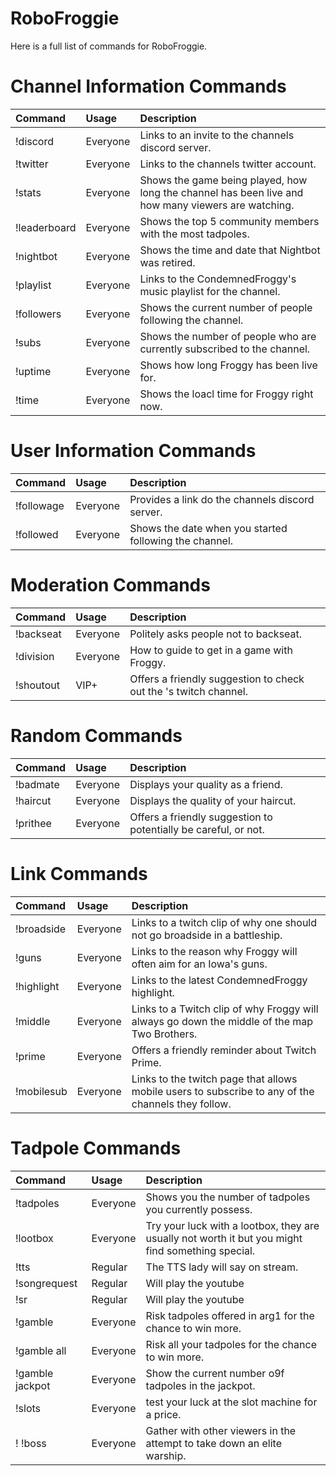 # RoboFroggie
Here is a full list of commands for RoboFroggie.

# Channel Information Commands

| __Command__         | __Usage__ | __Description__                                                                                    |
|:--------------------|:----------|:---------------------------------------------------------------------------------------------------|
| !discord            | Everyone  | Links to an invite to the channels discord server.                                                 |
| !twitter            | Everyone  | Links to the channels twitter account.                                                             |
| !stats              | Everyone  | Shows the game being played, how long the channel has been live and how many viewers are watching.|
| !leaderboard        | Everyone  | Shows the top 5 community members with the most tadpoles.                                          |
| !nightbot           | Everyone  | Shows the time and date that Nightbot was retired.                                                 |
| !playlist           | Everyone  | Links to the CondemnedFroggy's music playlist for the channel.                                     |
| !followers          | Everyone  | Shows the current number of people following the channel.                                          |
| !subs               | Everyone  | Shows the number of people who are currently subscribed to the channel.                            |
| !uptime             | Everyone  | Shows how long Froggy has been live for.                                                           |
| !time               | Everyone  | Shows the loacl time for Froggy right now.                                                         |

# User Information Commands

| __Command__         | __Usage__ | __Description__                                                                                    |
|:--------------------|:----------|:---------------------------------------------------------------------------------------------------|
| !followage          | Everyone  | Provides a link do the channels discord server.                                                    |
| !followed           | Everyone  | Shows the date when you started following the channel.                                             |

# Moderation Commands

| __Command__         | __Usage__ | __Description__                                                                                    |
|:--------------------|:----------|:---------------------------------------------------------------------------------------------------|
| !backseat           | Everyone  | Politely asks people not to backseat.                                                              |
| !division           | Everyone  | How to guide to get in a game with Froggy.                                                         |
| !shoutout <name>    | VIP+      | Offers a friendly suggestion to check out the <name>'s twitch channel.                             |

# Random Commands

| __Command__         | __Usage__ | __Description__                                                                                    |
|:--------------------|:----------|:---------------------------------------------------------------------------------------------------|
| !badmate            | Everyone  | Displays your quality as a friend.                                                                 |
| !haircut            | Everyone  | Displays the quality of your haircut.                                                              |
| !prithee            | Everyone  | Offers a friendly suggestion to potentially be careful, or not.                                    |

# Link Commands

| __Command__         | __Usage__ | __Description__                                                                                    |
|:--------------------|:----------|:---------------------------------------------------------------------------------------------------|
| !broadside          | Everyone  | Links to a twitch clip of why one should not go broadside in a battleship.                         |
| !guns               | Everyone  | Links to the reason why Froggy will often aim for an Iowa's guns.                                  |
| !highlight          | Everyone  | Links to the latest CondemnedFroggy highlight.                                                     |
| !middle             | Everyone  | Links to a Twitch clip of why Froggy will always go down the middle of the map Two Brothers.       |
| !prime              | Everyone  | Offers a friendly reminder about Twitch Prime.                                                     |
| !mobilesub          | Everyone  | Links to the twitch page that allows mobile users to subscribe to any of the channels they follow. |

# Tadpole Commands

| __Command__         | __Usage__ | __Description__                                                                                    |
|:--------------------|:----------|:---------------------------------------------------------------------------------------------------|
| !tadpoles           | Everyone  | Shows you the number of tadpoles you currently possess.                                            |
| !lootbox            | Everyone  | Try your luck with a lootbox, they are usually not worth it but you might find something special.  |
| !tts <message>      | Regular   | The TTS lady will say <message> on stream.                                                         |
| !songrequest <link> | Regular   | Will play the youtube <link>                                                                       |
| !sr <link>          | Regular   | Will play the youtube <link>                                                                       |
| !gamble <amount>    | Everyone  | Risk tadpoles offered in arg1 for the chance to win more.                                          |
| !gamble all         | Everyone  | Risk all your tadpoles for the chance to win more.                                                 |
| !gamble jackpot     | Everyone  | Show the current number o9f tadpoles in the jackpot.                                               |
| !slots              | Everyone  | test your luck at the slot machine for a price.                                                    |
! !boss               | Everyone  | Gather with other viewers in the attempt to take down an elite warship.                            |
  
  
  
  
